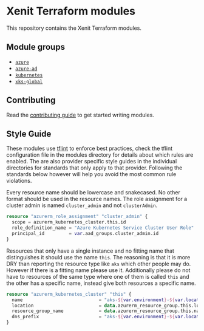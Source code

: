 # Xenit Terraform modules

This repository contains the Xenit Terraform modules.

## Module groups

- [`azure`](modules/azure/README.md)
- [`azure-ad`](modules/azure-ad/README.md)
- [`kubernetes`](modules/kubernetes/README.md)
- [`xks-global`](modules/xks-global/README.md)

## Contributing

Read the [contributing guide](./CONTRIBUTING.md) to get started writing modules.

## Style Guide

These modules use [tflint](https://github.com/terraform-linters/tflint) to enforce best practices, check the tflint configuration file in the modules
directory for details about which rules are enabled. The are also provider specific style guides in the individual directories for standards that only
apply to that provider. Following the standards below however will help you avoid the most common rule violations.

Every resource name should be lowercase and snakecased. No other format should be used in the resource names. The role assignment for a cluster admin
is named `cluster_admin` and not `clusterAdmin`.

```terraform
resource "azurerm_role_assignment" "cluster_admin" {
  scope = azurerm_kubernetes_cluster.this.id
  role_definition_name = "Azure Kubernetes Service Cluster User Role"
  principal_id         = var.aad_groups.cluster_admin.id
}
```

Resources that only have a single instance and no fitting name that distinguishes it should use the name `this`. The reasoning is that it is more DRY
than reporting the resource type like `aks` which other people may do. However if there is a fitting name please use it. Additionally please do not
have to resources of the same type where one of them is called `this` and the other has a specific name, instead give both resources a specific name.

```terraform
resource "azurerm_kubernetes_cluster" "this" {
  name                            = "aks-${var.environment}-${var.location_short}-${var.name}${var.aks_name_suffix}"
  location                        = data.azurerm_resource_group.this.location
  resource_group_name             = data.azurerm_resource_group.this.name
  dns_prefix                      = "aks-${var.environment}-${var.location_short}-${var.name}${var.aks_name_suffix}"
}
```
